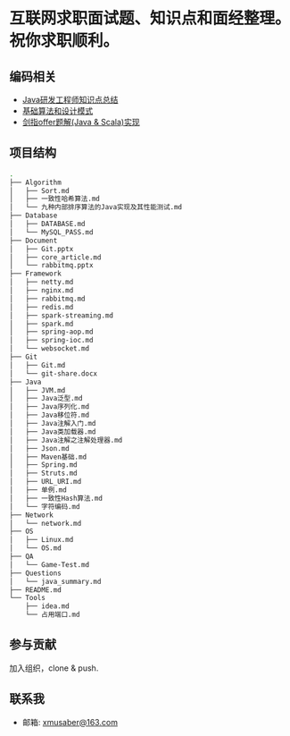 # 互联网求职面试题、知识点和面经整理。祝你求职顺利。

## 编码相关

- [Java研发工程师知识点总结](https://github.com/it-interview/EasyJob/blob/master/questions/java_summary.md)
- [基础算法和设计模式](https://github.com/it-interview/algorithm)
- [剑指offer题解(Java & Scala)实现](https://github.com/Lemonjing/SwordOffer)

## 项目结构

```sh
.
├── Algorithm
│   ├── Sort.md
│   ├── 一致性哈希算法.md
│   └── 九种内部排序算法的Java实现及其性能测试.md
├── Database
│   ├── DATABASE.md
│   └── MySQL_PASS.md
├── Document
│   ├── Git.pptx
│   ├── core_article.md
│   └── rabbitmq.pptx
├── Framework
│   ├── netty.md
│   ├── nginx.md
│   ├── rabbitmq.md
│   ├── redis.md
│   ├── spark-streaming.md
│   ├── spark.md
│   ├── spring-aop.md
│   ├── spring-ioc.md
│   └── websocket.md
├── Git
│   ├── Git.md
│   └── git-share.docx
├── Java
│   ├── JVM.md
│   ├── Java泛型.md
│   ├── Java序列化.md
│   ├── Java移位符.md
│   ├── Java注解入门.md
│   ├── Java类加载器.md
│   ├── Java注解之注解处理器.md
│   ├── Json.md
│   ├── Maven基础.md
│   ├── Spring.md
│   ├── Struts.md
│   ├── URL_URI.md
│   ├── 单例.md
│   ├── 一致性Hash算法.md
│   └── 字符编码.md
├── Network
│   └── network.md
├── OS
│   ├── Linux.md
│   └── OS.md
├── QA
│   └── Game-Test.md
├── Questions
│   └── java_summary.md
├── README.md
└── Tools
    ├── idea.md
    └── 占用端口.md
```

## 参与贡献

加入组织，clone & push.

## 联系我

- 邮箱: xmusaber@163.com
